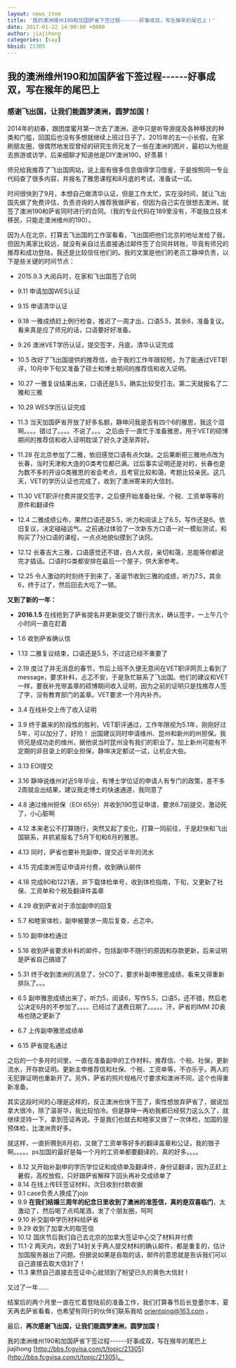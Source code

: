 ```yaml
---
layout: news_item
title: '我的澳洲维州190和加国萨省下签过程------好事成双，写在猴年的尾巴上！'
date: 2017-01-22 14:00:00 +0800
author: jiajihong 
categories: [say]
bbsid: 21305
---
```


## 我的澳洲维州190和加国萨省下签过程------好事成双，写在猴年的尾巴上

### 感谢飞出国，让我们能圆梦澳洲，圆梦加国！

2014年的初春，跟团度蜜月第一次去了澳洲，途中只是听导游提及各种移民的种类和门槛，回国后也没有多想就继续上班过日子了。2015年的五一小长假，在家刷朋友圈，很偶然地发现曾经的研究生师兄发了一些在澳洲的图片，最初以为他是去旅游或访学，后来细聊才知道他是DIY澳洲190，好羡慕！

师兄给我推荐了飞出国网站，说上面有很多信息值得学习借鉴，于是按照同一专业代码查了很多内容，并报名了雅思课程和8月底的考试，准备试一试。

时间很快到了9月，本想自己做清华认证，但是工作太忙，实在没时间，就让飞出国先做了免费评估，负责咨询的人推荐我做萨省，但因为自己实在很想去澳洲，就签了澳洲190和萨省同时进行的合同。（我的专业代码在189里没有，不能独立技术移民，只能走澳洲维州的190）。

因为人在北京，打算去飞出国的工作室看看，飞出国把他们北京的地址发给了我，但因为离家比较远，就没有亲自过去直接通过邮件签了合同并转账，毕竟有师兄的推荐和成功登陆，我还是比较信任他们的。我的文案是他们的老员工静坤负责，以下是些关键的时间节点：

* 2015.9.3 大阅兵时，在家和飞出国签了合同

* 9.11 申请加国WES认证

* 9.15 申请清华认证

* 9.18 一雅成绩赶上例行检查，推迟了一周才出，口语5.5，其余6，准备复议。看来真是应了师兄的话，口语要好好准备。

* 9.26 澳洲VET学历认证，提交签字，月底，清华认证完成 

* 10.5 改好了飞出国提供的推荐信，由于我的工作年限较短，为了能通过VET职评，10月中下旬又准备了硕士和博士期间的推荐信和收入证明。

* 10.27 一雅复议结果出来，口语还是5.5，确实比较受打击。第二天就报名了二雅和三雅

* 10.29  WES学历认证完成

* 11.3 当天加国萨省开放了好多名额，静坤问我是否有四个6的雅思，我这个泪啊。。。。错过了。。。。不说了。。。
之后由于一直忙于准备雅思，用于VET的硕博期间的推荐信和收入证明耽误了好久才逐渐弄好。

* 11.28 在北京参加了二雅，依旧感觉口语有点欠缺。之后果断把三雅地点改为长春，当时天津和大连的G类考位都已满。过后事实证明还是对的，长春也是为数不多的开设G类雅思的省会考点，且考官比较和蔼，考题比较亲民。这几天，VET的学历认证也完成了，收到了澳洲寄来的大信封。

* 11.30  VET职评付费并提交签字，之后便开始准备社保、个税、工资单等等的原件和翻译件

* 12.4 二雅成绩公布，果然口语还是5.5，听力和阅读上了6.5，写作还是6。依旧复议，决定碰碰运气。之前通过体验了一次新东方口语一对一模拟测试，和购买了7分口语的课程，一点点地貌似摸到了诀窍。

* 12.12 长春吉大三雅，口语感觉还不错，白人大叔，亲切和蔼，总能等你都说完才插话。口语时G类都安排在最后一个屋子，供大家参考。

* 12.25 令人激动的时刻终于到来了，圣诞节收到三雅的成绩，听力7.5，其余6，终于过了，然后回去大吃了一顿。

**又到了新的一年：**

* **2016.1.5** 在线抢到了萨省提名并更新提交了银行流水，确认签字，一上午几个小时间一直在赶着

* 1.6 收到萨省确认信

* 1.13 二雅复议结束，口语还是5.5，不过这已经不重要了

* 2.19 度过了并无消息的春节，节后上班不久便无意间在VET职评网页上看到了message，要求补料，忐忑不安，于是急忙联系了飞出国。他们的建议和VET一样，要我补充带盖章的硕博期间收入证明，因为之前的证明只是找推荐人签了字，没有教育部门的盖章。VET要求一个月内补齐。

* 3.4 在线补交上传了收入证明

* 3.9 终于赢来的阶段性的胜利，VET职评通过，工作年限视为5.1年，刚刚好过5年，可以加分了，好险！
出国建议同时申请维州、昆州和新州的州担保。我师兄是成功走的维州，据他说当时昆州没有我们的职业了。加上新州可能有不定期的非目录上的职业担保，静坤决定都试一试，让机会大些。

* 3.13 EOI提交

* 3.16 静坤说维州对近5年毕业，有博士学位证的申请人有专门的政策，差不多2周就会出结果，建议我走博士的快速通道，我同意了

* 4.8 通过维州担保（EOI 65分）并收到190签证申请，要求6.7前提交，激动死了，小心脏啊

* 4.12 本来老公不打算随行，突然又起了变化，打算一同前往，于是赶快和飞出国联系，并抓紧报名了5月下旬和6月的雅思。

* 4.13 同时，萨省也要补充副申，提交近半年的流水

* 4.15 完成澳洲签证申请并付费，收到确认邮件

* 4.18 完成80和1221表，并下载体检单号，收到体检指南，下旬，又更新了社保、工资单和个税及翻译件盖章

* 4.29 收到萨省对于添加副申的回复

* 5.7 和睦家体检，副申被要求一周后复查，忐忑中。

* 5.10 副申体检通过

* 5.16 收到萨省要求补料的邮件，包括副申不随行的原因和存款更新，后来证明是萨省自己搞错了

* 5.31 终于收到澳洲的消息了，分CO了，要求补副申雅思成绩，看来又得重新排队了。。。

* 6.5 副申雅思成绩出来了，听力5，阅读6，写作5.5，口语5，还不错，然后老公决定6月的不参加了。。。。已经过了退费日期了。。。。。汗，萨省的IMM 2D表格也随之更新了

* 6.7 上传副申雅思成绩单

* 6.15 萨省提名通过

之后的一个多月时间里，一直在准备副申的工作材料，推荐信、个税、社保，更新流水，开存款证明。更新主申推荐信和社保、个税、工资单等，不亦乐乎。两人的无犯罪证明也重新开了。另外，萨省的照片规格尺寸要求和澳洲不同，这个也得重新准备。

其实这段时间的心理是这样的，反正澳洲也快下签了，索性想放弃萨省了，据说加拿大很冷，除了温哥华，我比较怕冷。但是静坤一再劝我都已经努力这么久了，就继续坚持一下，拿到签证再说。于是我们也就去和睦家又做了一次体检，加国的是预体检，比澳洲贵好多。

就这样，一直折腾到8月初，又做了工资单等好多的翻译盖章和公证，我的银子啊。。。。。ps加国的最好是每一个月的工资单都要翻译的，真的好多。。。。

-  8.12 又开始补副申的学历学位证和成绩单及翻译件，身份证翻译，因为正赶上暑假，高校放假，只好跟萨省解释下回头再补交成绩单了
-  8.14 在线上传EE签证材料，次日收到付款收据
-  9.1 case负责人换成了jojo
-  9.9 **在我们结婚三周年的纪念日里收到了澳洲的准签信，真的是双喜临门**，太激动了，然后喝了点鸡尾酒，发了个朋友圈，呵呵
-  9.10 补交副申学历材料给萨省
-  9.29 收到了加拿大的取签信
-  10.12 国庆节后我们自己去北京的加拿大签证中心交了材料并付费
-  11.1-2 两天内，收到了14封关于两人提交材料的确认邮件，都是重复的，估计加国服务器出了问题。但据说如果是自取的话，邮件的意思就是告诉我们可以自己直接去取大信封了！
-  11.3  果然自己直接去签证中心就领到了盼望已久的黄色大信封！

又过了一年……

 结案后的两个月里一直在忙着登陆前的准备工作，我们打算春节后长登墨尔本，夏天再去萨省看看，也希望有同行的伙伴们联系我哈 orientqing@163.com 。

最后，**再次感谢飞出国，让我们能圆梦澳洲，圆梦加国！**

我的澳洲维州190和加国萨省下签过程------好事成双，写在猴年的尾巴上  jiajihong [http://bbs.fcgvisa.com/t/topic/21305](http://bbs.fcgvisa.com/t/topic/21305)。